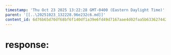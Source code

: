 ```yaml
---
timestamp: 'Thu Oct 23 2025 13:22:28 GMT-0400 (Eastern Daylight Time)'
parent: '[[..\20251023_132228.96e232c6.md]]'
content_id: 6d76b65d70df68bf6f140df1a39e6fd49d7167aae4d02faa5b63362744266256
---
```


# response:

